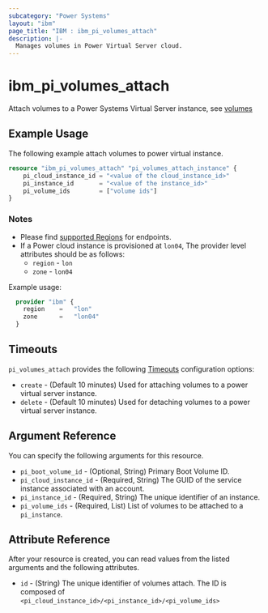 ```yaml
---
subcategory: "Power Systems"
layout: "ibm"
page_title: "IBM : ibm_pi_volumes_attach"
description: |-
  Manages volumes in Power Virtual Server cloud.
---
```


# ibm_pi_volumes_attach

Attach volumes to a Power Systems Virtual Server instance, see [volumes](https://cloud.ibm.com/apidocs/power-cloud#pcloud-v2-pvminstances-volumes-post)

## Example Usage

The following example attach volumes to power virtual instance.

```terraform
resource "ibm_pi_volumes_attach" "pi_volumes_attach_instance" {
    pi_cloud_instance_id = "<value of the cloud_instance_id>"
    pi_instance_id       = "<value of the instance_id>"
    pi_volume_ids        = ["volume ids"]
}
```

### Notes

- Please find [supported Regions](https://cloud.ibm.com/apidocs/power-cloud#endpoint) for endpoints.
- If a Power cloud instance is provisioned at `lon04`, The provider level attributes should be as follows:
  - `region` - `lon`
  - `zone` - `lon04`

Example usage:
  
  ```terraform
    provider "ibm" {
      region    =   "lon"
      zone      =   "lon04"
    }
  ```

## Timeouts

`pi_volumes_attach` provides the following [Timeouts](https://www.terraform.io/docs/configuration/resources.html#timeouts) configuration options:

- `create` - (Default 10 minutes) Used for attaching volumes to a power virtual server instance.
- `delete` - (Default 10 minutes) Used for detaching volumes to a power virtual server instance.

## Argument Reference

You can specify the following arguments for this resource.

- `pi_boot_volume_id` - (Optional, String) Primary Boot Volume ID.
- `pi_cloud_instance_id` - (Required, String) The GUID of the service instance associated with an account.
- `pi_instance_id` - (Required, String)  The unique identifier of an instance.
- `pi_volume_ids` - (Required, List) List of volumes to be attached to a `pi_instance`.

## Attribute Reference

After your resource is created, you can read values from the listed arguments and the following attributes.

- `id` - (String) The unique identifier of volumes attach. The ID is composed of `<pi_cloud_instance_id>/<pi_instance_id>/<pi_volume_ids>`
